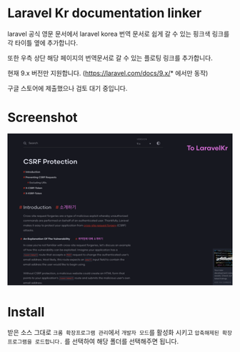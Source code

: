 # Laravel Kr documentation linker
laravel 공식 영문 문서에서 laravel korea 번역 문서로 쉽게 갈 수 있는 핑크색 링크를 각 타이틀 옆에 추가합니다.

또한 우측 상단 해당 페이지의 번역문서로 갈 수 있는 플로팅 링크를 추가합니다.

현재 9.x 버전만 지원합니다. (https://laravel.com/docs/9.x/* 에서만 동작)

구글 스토어에 제출했으나 검토 대기 중입니다.
# Screenshot
![screenshot](screenshot.png)

# Install
받은 소스 그대로 `크롬 확장프로그램 관리`에서 `개발자 모드`를 활성화 시키고 `압축해제된 확장 프로그램을 로드합니다.` 를 선택하여 해당 폴더를 선택해주면 됩니다.
